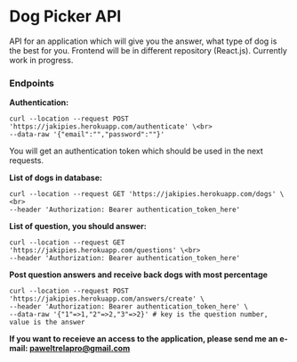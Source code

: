 # Dog Picker API

API for an application which will give you the answer, what type of dog is the best for you. Frontend will be in different repository (React.js). Currently work in progress.

### Endpoints
**Authentication:**<br>
```
curl --location --request POST 'https://jakipies.herokuapp.com/authenticate' \<br>
--data-raw '{"email":"","password":""}'
```
You will get an authentication token which should be used in the next requests.

**List of dogs in database:**<br>
```
curl --location --request GET 'https://jakipies.herokuapp.com/dogs' \<br>
--header 'Authorization: Bearer authentication_token_here'
```

**List of question, you should answer:**<br>
```
curl --location --request GET 'https://jakipies.herokuapp.com/questions' \<br>
--header 'Authorization: Bearer authentication_token_here'
```

**Post question answers and receive back dogs with most percentage**
```
curl --location --request POST 'https://jakipies.herokuapp.com/answers/create' \
--header 'Authorization: Bearer authentication_token_here' \
--data-raw '{"1"=>1,"2"=>2,"3"=>2}' # key is the question number, value is the answer
```

**If you want to receieve an access to the application, please send me an e-mail: paweltrelapro@gmail.com**
